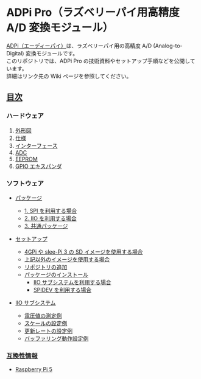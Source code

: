 # ADPi Pro（ラズベリーパイ用高精度 A/D 変換モジュール）

[ADPi（エーディーパイ）](https://mechatrax.com/products/adpi/)は、ラズベリーパイ用の高精度 A/D (Analog-to-Digital) 変換モジュールです。  
このリポジトリでは、ADPi Pro の技術資料やセットアップ手順などを公開しています。  
詳細はリンク先の Wiki ページを参照してください。  

## [目次](../../wiki)

### ハードウェア
  1. [外形図](../../wiki/ハードウェア#1-外形図)  
  2. [仕様](../../wiki/ハードウェア#2-仕様)  
  3. [インターフェース](../../wiki/ハードウェア#3-インターフェース)  
  4. [ADC](../../wiki/ハードウェア#4-adc)  
  5. [EEPROM](../../wiki/ハードウェア#5-eeprom)  
  6. [GPIO エキスパンダ](../../wiki/ハードウェア#6-gpio-エキスパンダ)  

### ソフトウェア

  + [パッケージ](../../wiki/パッケージ)  
    - [1. SPI を利用する場合](../../wiki/パッケージ#1-spi-を利用する場合)  
    - [2. IIO を利用する場合](../../wiki/パッケージ#2-iio-を利用する場合)  
    - [3. 共通パッケージ](../../wiki/パッケージ#3-共通パッケージ)  

  + [セットアップ](../../wiki/セットアップ)  
    - [4GPi や slee-Pi 3 の SD イメージを使用する場合](../../wiki/セットアップ#4gpi-や-slee-Pi-3-の-sd-イメージを使用する場合)  
    - [上記以外のイメージを使用する場合](../../wiki/セットアップ#上記以外のイメージを使用する場合)  
    - [リポジトリの追加](../../wiki/セットアップ#リポジトリの追加)  
    - [パッケージのインストール](../../wiki/セットアップ#パッケージのインストール)  
      - [IIO サブシステムを利用する場合](../../wiki/セットアップ#iio-サブシステムを利用する場合)  
      - [SPIDEV を利用する場合](../../wiki/セットアップ#spidev-を利用する場合)  

  + [IIO サブシステム](../../wiki/iio-サブシステム)  
    - [電圧値の測定例](../../wiki/IIO-サブシステム#電圧値の測定例)  
    - [スケールの設定例](../../wiki/IIO-サブシステム#スケールの設定例)  
    - [更新レートの設定例](../../wiki/IIO-サブシステム#更新レートの設定例)  
    - [バッファリング動作設定例](../../wiki/IIO-サブシステム#バッファリング動作設定例)  

### [互換性情報](../../wiki/互換性情報)  
* [Raspberry Pi 5](../../wiki/Raspberry-Pi-5)  
